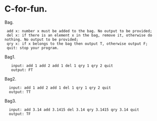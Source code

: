# C-for-fun.
Bag.

     add x: number x must be added to the bag. No output to be provided;
     del x: if there is an element x in the bag, remove it, otherwise do nothing. No output to be provided; 
     qry x: if x belongs to the bag then output T, otherwise output F;
     quit: stop your program.
     
Bag1.  

       input: add 1 add 2 add 1 del 1 qry 1 qry 2 quit
       output: FT
       
Bag2. 

      input: add 1 add 2 add 1 del 1 qry 1 qry 2 quit 
      output: TT
      
Bag3. 
     
      input: add 3.14 add 3.1415 del 3.14 qry 3.1415 qry 3.14 quit 
      output: TF
